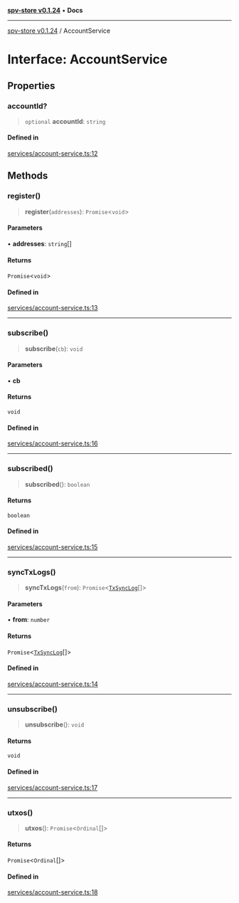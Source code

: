 [**spv-store v0.1.24**](../README.md) • **Docs**

***

[spv-store v0.1.24](../globals.md) / AccountService

# Interface: AccountService

## Properties

### accountId?

> `optional` **accountId**: `string`

#### Defined in

[services/account-service.ts:12](https://github.com/bitcoin-sv/spv-store/blob/03686d41c08cfcf21568a9b1fd3404a8ac07fb36/src/services/account-service.ts#L12)

## Methods

### register()

> **register**(`addresses`): `Promise`\<`void`\>

#### Parameters

• **addresses**: `string`[]

#### Returns

`Promise`\<`void`\>

#### Defined in

[services/account-service.ts:13](https://github.com/bitcoin-sv/spv-store/blob/03686d41c08cfcf21568a9b1fd3404a8ac07fb36/src/services/account-service.ts#L13)

***

### subscribe()

> **subscribe**(`cb`): `void`

#### Parameters

• **cb**

#### Returns

`void`

#### Defined in

[services/account-service.ts:16](https://github.com/bitcoin-sv/spv-store/blob/03686d41c08cfcf21568a9b1fd3404a8ac07fb36/src/services/account-service.ts#L16)

***

### subscribed()

> **subscribed**(): `boolean`

#### Returns

`boolean`

#### Defined in

[services/account-service.ts:15](https://github.com/bitcoin-sv/spv-store/blob/03686d41c08cfcf21568a9b1fd3404a8ac07fb36/src/services/account-service.ts#L15)

***

### syncTxLogs()

> **syncTxLogs**(`from`): `Promise`\<[`TxSyncLog`](TxSyncLog.md)[]\>

#### Parameters

• **from**: `number`

#### Returns

`Promise`\<[`TxSyncLog`](TxSyncLog.md)[]\>

#### Defined in

[services/account-service.ts:14](https://github.com/bitcoin-sv/spv-store/blob/03686d41c08cfcf21568a9b1fd3404a8ac07fb36/src/services/account-service.ts#L14)

***

### unsubscribe()

> **unsubscribe**(): `void`

#### Returns

`void`

#### Defined in

[services/account-service.ts:17](https://github.com/bitcoin-sv/spv-store/blob/03686d41c08cfcf21568a9b1fd3404a8ac07fb36/src/services/account-service.ts#L17)

***

### utxos()

> **utxos**(): `Promise`\<`Ordinal`[]\>

#### Returns

`Promise`\<`Ordinal`[]\>

#### Defined in

[services/account-service.ts:18](https://github.com/bitcoin-sv/spv-store/blob/03686d41c08cfcf21568a9b1fd3404a8ac07fb36/src/services/account-service.ts#L18)
